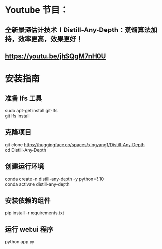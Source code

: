 # Youtube 节目：
## 全新景深估计技术！Distill-Any-Depth：蒸馏算法加持，效率更高，效果更好！
## https://youtu.be/jhSQgM7nH0U

# 安装指南

## 准备 lfs 工具
sudo apt-get install git-lfs  
git lfs install  

## 克隆项目
git clone https://huggingface.co/spaces/xingyang1/Distill-Any-Depth  
cd Distill-Any-Depth  

## 创建运行环境
conda create -n distill-any-depth -y python=3.10  
conda activate distill-any-depth  

## 安装依赖的组件
pip install -r requirements.txt  

## 运行 webui 程序
python app.py  







